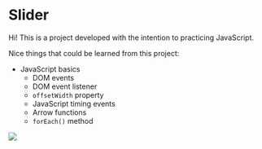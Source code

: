 # Slider 

Hi! This is a project developed with the intention to practicing JavaScript.

Nice things that could be learned from this project:

-	JavaScript basics
	-	DOM events
    -   DOM event listener
    -   `offsetWidth` property
    -   JavaScript timing events
    -   Arrow functions
    - `forEach()` method

![](https://github.com/pmagalhaes2/slider/blob/main/gif.gif?raw=true)